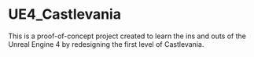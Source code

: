 # UE4_Castlevania

This is a proof-of-concept project created to learn the ins and outs of the Unreal Engine 4 by redesigning the first level of Castlevania.